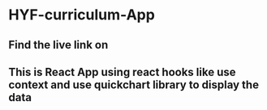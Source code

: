 # HYF-curriculum-App
## Find the live link on 
## This is React App using react hooks like use context and use  quickchart library to display the data 

